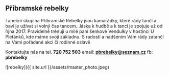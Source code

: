 ## Příbramské rebelky

Taneční skupina Příbramské Rebelky jsou kamarádky, které rády tančí a baví je užívat si volný čas tancem...láska k hudbě a k tanci je spojuje už od října 2017. Pravidelně trénují u milé paní šenkové Vendulky v hostinci U Pletánků, kde máme svoji základnu. S radostí a nadšením Vám rády zatančí na Vámi pořádané akci či rodinné oslavě

Kontaktujte nás na tel. **720 752 503**
email: **pbrebelky@seznam.cz**
fb: **pbrebelky** 


![rebelky]({{ site.url }}/assets/master_photo.jpeg)
